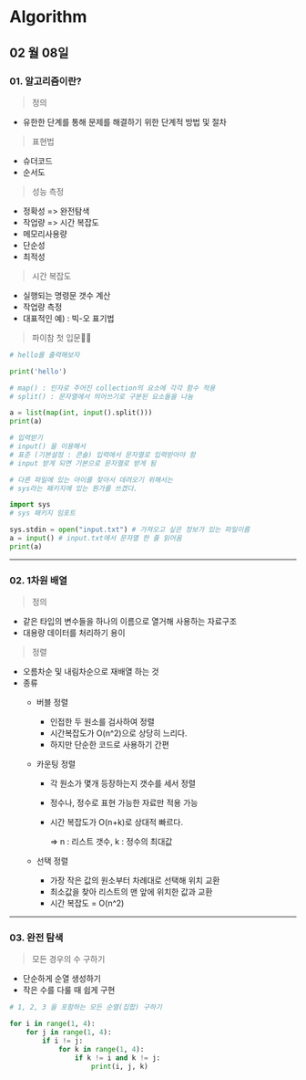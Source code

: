 # Algorithm 

## 02 월 08일

### 01. 알고리즘이란?

> 정의

- 유한한 단계를 통해 문제를 해결하기 위한 단계적 방법 및 절차



> 표현법

- 슈더코드
- 순서도



> 성능 측정

- 정확성 => 완전탐색
- 작업량 => 시간 복잡도
- 메모리사용량
- 단순성
- 최적성



> 시간 복잡도

- 실행되는 명령문 갯수 계산
- 작업량 측정
- 대표적인 예) : 빅-오 표기법



> 파이참 첫 입문🙌🏻

```python
# hello를 출력해보자

print('hello')
```

```python
# map() : 인자로 주어진 collection의 요소에 각각 함수 적용
# split() : 문자열에서 띄어쓰기로 구분된 요소들을 나눔

a = list(map(int, input().split()))
print(a)
```

```python
# 입력받기
# input() 을 이용해서
# 표준 (기본설정 : 콘솔) 입력에서 문자열로 입력받아야 함
# input 받게 되면 기본으로 문자열로 받게 됨

# 다른 파일에 있는 아이를 찾아서 데려오기 위해서는
# sys라는 패키지에 있는 뭔가를 쓰겠다.

import sys
# sys 패키지 임포트

sys.stdin = open("input.txt") # 가져오고 싶은 정보가 있는 파일이름
a = input() # input.txt에서 문자열 한 줄 읽어옴
print(a)
```



---------------------------------------



### 02. 1차원 배열

> 정의

- 같은 타입의 변수들을 하나의 이름으로 열거해 사용하는 자료구조
- 대용량 데이터를 처리하기 용이



> 정렬

- 오름차순 및 내림차순으로 재배열 하는 것
- 종류
  - 버블 정렬

    - 인접한 두 원소를 검사하여 정렬
    - 시간복잡도가 O(n^2)으로 상당히 느리다.
    - 하지만 단순한 코드로 사용하기 간편

  - 카운팅 정렬

    - 각 원소가 몇개 등장하는지 갯수를 세서 정렬

    - 정수나, 정수로 표현 가능한 자료만 적용 가능

    - 시간 복잡도가 O(n+k)로 상대적 빠르다.

      => n : 리스트 갯수, k : 정수의 최대값

  - 선택 정렬
    - 가장 작은 값의 원소부터 차례대로 선택해 위치 교환
    - 최소값을 찾아 리스트의 맨 앞에 위치한 값과 교환
    - 시간 복잡도 = O(n^2)



---------------------------------------



### 03. 완전 탐색

> 모든 경우의 수 구하기

- 단순하게 순열 생성하기
- 작은 수를 다룰 때 쉽게 구현

```python
# 1, 2, 3 을 포함하는 모든 순열(집합) 구하기

for i in range(1, 4):
    for j in range(1, 4):
        if i != j:
            for k in range(1, 4):
                if k != i and k != j:
                    print(i, j, k)
```